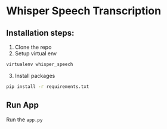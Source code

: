 # Whisper Speech Transcription

## Installation steps:

1. Clone the repo
2. Setup virtual env
```bash
virtualenv whisper_speech
```
3. Install packages
```bash
pip install -r requirements.txt
```

## Run App

Run the `app.py`